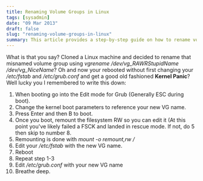 ```yaml
---
title: Renaming Volume Groups in Linux
tags: [sysadmin]
date: "09 Mar 2013"
draft: false
slug: "renaming-volume-groups-in-linux"
summary: This article provides a step-by-step guide on how to rename volume groups in Linux. It includes instructions on changing the kernel boot parameters, remounting the filesystem, editing the /etc/fstab and /etc/grub.conf files, and rebooting the system to complete the renaming process.
---
```

What is that you say? Cloned a Linux machine and decided to rename that misnamed volume group using <em>vgrename /dev/vg_RAWRStupidName /dev/vg_NiceName</em>?
Oh and now your rebooted without first changing your <em>/etc/fstab</em> and <em>/etc/grub.conf</em> and get a good old fashioned <strong>Kernel Panic</strong>?
Well lucky you I remembered to write this down:

1.  When booting go into the Edit mode for Grub (Generally ESC during boot).
1.  Change the kernel boot parameters to reference your new VG name.
1.  Press Enter and then B to boot.
1.  Once you boot, remount the filesystem RW so you can edit it (At this point you've likely failed a FSCK and landed in rescue mode. If not, do 5 then skip to number 8.
1.  Remounting is done with *mount -o remount,rw /*
1.  Edit your */etc/fstab* with the new VG name.
1.  Reboot
1.  Repeat step 1-3
1.  Edit */etc/grub.conf* with your new VG name
1.  Breathe deep.